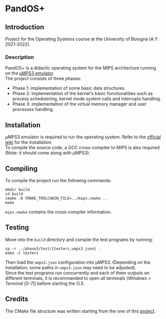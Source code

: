 # PandOS+

## Introduction
Project for the Operating Systems course at the University of Bologna (A.Y. 2021-2022).

### Description
PandOS+ is a didactic operating system for the MIPS architecture running on the [µMPS3 emulator](https://wiki.virtualsquare.org/#!education/umps.md).\
The project consists of three phases:
- Phase 1: implementation of some basic data structures.
- Phase 2: implementation of the kernel's basic functionalities such as process schedulering, kernel mode system calls and interrupts handling.
- Phase 3: implementation of the virtual memory manager and user processes handling.

## Installation
µMPS3 emulator is required to run the operating system. Refer to the [official wiki](https://wiki.virtualsquare.org/#!education/tutorials/umps/installation.md) for the installation.\
To compile the source code, a GCC cross-compiler to MIPS is also required (Note: it should come along with µMPS3).

## Compiling
To compile the project run the following commands:
```
mkdir build
cd build
cmake -D CMAKE_TOOLCHAIN_FILE=../mips.cmake ..
make
```
`mips.cmake` contains the cross-compiler information.

## Testing
Move into the `build` directory and compile the test programs by running:
```
cp -r ../phase3/test/{testers,umps3.json} .
make -C testers
```
Then load the `umps3.json` configuration into µMPS3. (Depending on the installation, some paths in `umps3.json` may need to be adjusted).\
Since the test programs run concurrently and each of them outputs on different terminals, it is recommanded to open all terminals (_Windows > Terminal [0-7]_) before starting the O.S.

## Credits
The CMake file structure was written starting from the one of this [project](https://github.com/Maldus512/umps_uarm_hello_world).
